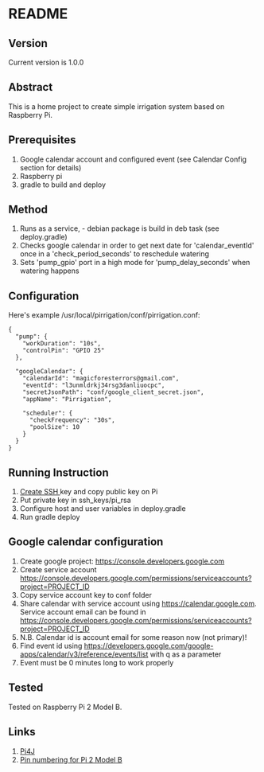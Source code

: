 # README #
## Version ##
Current version is 1.0.0

## Abstract ##
This is a home project to create simple irrigation system based on Raspberry Pi.

## Prerequisites ##
1. Google calendar account and configured event (see Calendar Config section for details)
2. Raspberry pi
3. gradle to build and deploy

## Method ##
1. Runs as a service, - debian package is build in deb task (see deploy.gradle)
2. Checks google calendar in order to get next date for 'calendar_eventId' once in a 'check_period_seconds' to reschedule watering
3. Sets 'pump_gpio' port in a high mode for 'pump_delay_seconds' when watering happens

## Configuration ##
Here's example /usr/local/pirrigation/conf/pirrigation.conf:

```
{
  "pump": {
    "workDuration": "10s",
    "controlPin": "GPIO 25"
  },

  "googleCalendar": {
    "calendarId": "magicforesterrors@gmail.com",
    "eventId": "l3unmldrkj34rsg3danliuocpc",
    "secretJsonPath": "conf/google_client_secret.json",
    "appName": "Pirrigation",

    "scheduler": {
      "checkFrequency": "30s",
      "poolSize": 10
    }
  }
}
```

## Running Instruction ##
1. [ Create SSH ](http://www.linuxproblem.org/art_9.html) key and copy public key on Pi
2. Put private key in ssh_keys/pi_rsa
3. Configure host and user variables in deploy.gradle
3. Run gradle deploy

## Google calendar configuration ##
1. Create google project: https://console.developers.google.com
2. Create service account https://console.developers.google.com/permissions/serviceaccounts?project=PROJECT_ID
3. Copy service account key to conf folder
4. Share calendar with service account using https://calendar.google.com. Service account email can be found in https://console.developers.google.com/permissions/serviceaccounts?project=PROJECT_ID
5. N.B. Calendar id is account email for some reason now (not primary)!
6. Find event id using https://developers.google.com/google-apps/calendar/v3/reference/events/list with q as a parameter
7. Event must be 0 minutes long to work properly

## Tested ##
Tested on Raspberry Pi 2 Model B.

## Links ##
1. [ Pi4J ](http://pi4j.com/)
2. [ Pin numbering for Pi 2 Model B ](http://pi4j.com/pins/model-2b-rev1.html)